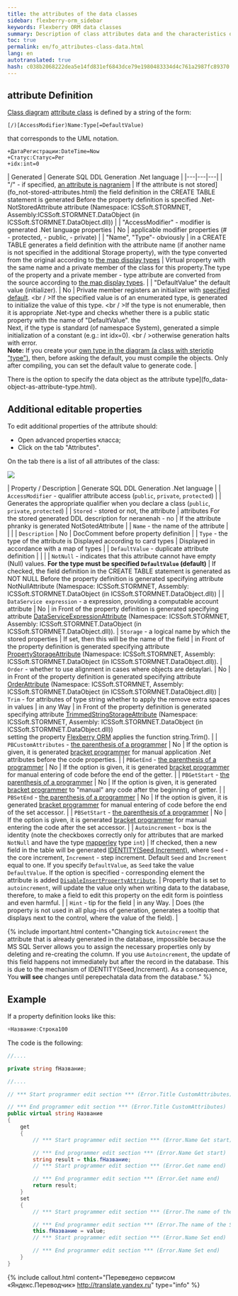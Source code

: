 ```yaml
--- 
title: the attributes of the data classes 
sidebar: flexberry-orm_sidebar 
keywords: Flexberry ORM data classes 
summary: Description of class attributes data and the characteristics of their generation 
toc: true 
permalink: en/fo_attributes-class-data.html 
lang: en 
autotranslated: true 
hash: c038b2068222dea5e14fd831ef6843dce79e1980483334d4c761a2987fc89370 
--- 
```


## attribute Definition 

[Class diagram](fd_class-diagram.html) [attribute class](fd_class-diagram-constraction.html) is defined by a string of the form: 

```
[/)[AccessModifier)Name:Type[=DefaultValue)
``` 

that corresponds to the UML notation. 

```
+ДатаРегистрации:DateTime=Now
+Статус:Статус=Рег
+idx:int=0
``` 

| Generated | Generate SQL DDL Generation .Net language | 
|---|---|---| 
| "/" - if specified, [an attribute is nagraniem](fo_not-stored-attributes.html) | If the attribute is not stored](fo_not-stored-attributes.html) the field definition in the CREATE TABLE statement is generated Before the property definition is specified .Net-NotStoredAttribute attribute (Namespace: ICSSoft.STORMNET, Assembly:ICSSoft.STORMNET.DataObject (in ICSSoft.STORMNET.DataObject.dll)) | 
| "AccessModifier" - modifier is generated .Net language properties | No | applicable modifier properties (# - protected, - public, - private) | 
| "Name", "Type"- obviously | in a CREATE TABLE generates a field definition with the attribute name (if another name is not specified in the additional Storage property), with the type converted from the original according to [the map display types](fd_types-map.html) | Virtual property with the same name and a private member of the class for this property.The type of the property and a private member - type attribute are converted from the source according to [the map display types](fd_types-map.html). | 
| "DefaultValue" the default value (initializer). | No | Private member registers an initializer with [specified default](fo_features-dafault-value.html). <br / >If the specified value is of an enumerated type, is generated to initialize the value of this type. <br / >If the type is not enumerable, then it is appropriate .Net-type and checks whether there is a public static property with the name of "DefaultValue". the <br>Next, if the type is standard (of namespace System), generated a simple initialization of a constant (e.g.: int idx=0). <br / >otherwise generation halts with error.<br>**Note:** If you create your [own type in the diagram (a class with steriotip "type")](fd_data-types-properties.html), then, before asking the default, you must compile the objects. Only after compiling, you can set the default value to generate code. | 

There is the option to specify the data object as the attribute type](fo_data-object-as-attribute-type.html). 

## Additional editable properties 

To edit additional properties of the attribute should: 

* Open advanced properties класса; 
* Click on the tab "Attributes".

On the tab there is a list of all attributes of the class: 

![](/images/pages/products/flexberry-orm/data-object/attributeprops.jpg) 

| Property / Description | Generate SQL DDL Generation .Net language | 
| `AccessModifier` - qualifier attribute access (`public`, `private`, `protected`) | | Generates the appropriate qualifier when you declare a class (`public`, `private`, `protected`) | 
| `Stored` - stored or not, the attribute | attributes For the stored generated DDL description for neranenah - no | If the attribute phranky is generated NotSotedAttribute | 
| `Name` - the name of the attribute | | | 
| `Description` | No | DocComment before property definition | 
| `Type` - the type of the attribute is Displayed according to card types | Displayed in accordance with a map of types | 
| `DefaultValue` - duplicate attribute definition | | | 
| `NotNull` - indicates that this attribute cannot have empty (Null) values. __For the type must be specified `DefaultValue` (default)__ | If checked, the field definition in the CREATE TABLE statement is generated as NOT NULL Before the property definition is generated specifying attribute NotNullAttribute (Namespace: ICSSoft.STORMNET, Assembly: ICSSoft.STORMNET.DataObject (in ICSSoft.STORMNET.DataObject.dll)) | 
| `DataService expression` - a expression, providing a computable account attribute | No | in Front of the property definition is generated specifying attribute [DataServiceExpressionAttribute](fo_not-stored-attributes.html) (Namespace: ICSSoft.STORMNET, Assembly: ICSSoft.STORMNET.DataObject (in ICSSoft.STORMNET.DataObject.dll)). 
| `Storage` - a logical name by which the stored properties | If set, then this will be the name of the field | in Front of the property definition is generated specifying attribute [PropertyStorageAttribute](fo_storing-data-objects.html) (Namespace: ICSSoft.STORMNET, Assembly: ICSSoft.STORMNET.DataObject (in ICSSoft.STORMNET.DataObject.dll)). 
| `Order` - whether to use alignment in cases where objects are detaylari. | No | in Front of the property definition is generated specifying attribute [OrderAttribute](fo_functionality-work-detail-array.html) (Namespace: ICSSoft.STORMNET, Assembly: ICSSoft.STORMNET.DataObject (in ICSSoft.STORMNET.DataObject.dll)) 
| `Trim` - for attributes of type string whether to apply the remove extra spaces in values | in any Way | in Front of the property definition is generated specifying attribute [TrimmedStringStorageAttribute](fo_trimmed-string-storage.html) (Namespace: ICSSoft.STORMNET, Assembly: ICSSoft.STORMNET.DataObject (in ICSSoft.STORMNET.DataObject.dll)) <br>setting the property [Flexberry ORM](fo_flexberry-orm.html) applies the function string.Trim(). | 
| `PBCustomAttributes` - [the parenthesis of a programmer](fo_programmer-brackets.html) | No | If the option is given, it is generated [bracket programmer](fo_programmer-brackets.html) for manual application .Net attributes before the code properties. | 
| `PBGetEnd` - [the parenthesis of a programmer](fo_programmer-brackets.html) | No | If the option is given, it is generated [bracket programmer](fo_programmer-brackets.html) for manual entering of code before the end of the getter. | 
| `PBGetStart` - [the parenthesis of a programmer](fo_programmer-brackets.html) | No | If the option is given, it is generated [bracket programmer](fo_programmer-brackets.html) to "manual" any code after the beginning of getter. | 
| `PBSetEnd` - [the parenthesis of a programmer](fo_programmer-brackets.html) | No | If the option is given, it is generated [bracket programmer](fo_programmer-brackets.html) for manual entering of code before the end of the set accessor. | 
| `PBSetStart` - [the parenthesis of a programmer](fo_programmer-brackets.html) | No | If the option is given, it is generated [bracket programmer](fo_programmer-brackets.html) for manual entering the code after the set accessor. | 
| `Autoincrement` - box is the identity (note the checkboxes correctly only for attributes that are marked `NotNull` and have the type [mapperley](fd_types-map.html) type `int`) | If checked, then a new field in the table will be generated [IDENTITY(Seed,Increment)](http://msdn.microsoft.com/ru-ru/library/ms186775.aspx), where `Seed` - the core increment, `Increment` - step increment. Default `Seed` and `Increment` equal to one. If you specify `DefaultValue`, as `Seed` take the value `DefaultValue`. If the option is specified - corresponding element the attribute is added [`DisableInsertPropertyAttribute`](fo_disable-insert-property-attribute.html). | Property that is set to `autoincrement`, will update the value only when writing data to the database, therefore, to make a field to edit this property on the edit form is pointless and even harmful. | 
| `Hint` - tip for the field | in any Way. | Does (the property is not used in all plug-ins of generation, generates a tooltip that displays next to the control, where the value of the field). | 

{% include important.html content="Changing tick `Autoincrement` the attribute that is already generated in the database, impossible because the MS SQL Server allows you to assign the necessary properties only by deleting and re-creating the column. If you use `Autoincrement`, the update of this field happens not immediately but after the record in the database. This is due to the mechanism of IDENTITY(Seed,Increment). As a consequence, You __will see__ changes until perepechatala data from the database." %} 

## Example 

If a property definition looks like this: 

```csharp
+Название:Строка100
``` 

The code is the following: 

```csharp
//.... 

private string fНазвание;

//.... 

// *** Start programmer edit section *** (Error.Title CustomAttributes) 

// *** End programmer edit section *** (Error.Title CustomAttributes) 
public virtual string Название
{
	get
	{
		// *** Start programmer edit section *** (Error.Name Get start) 

		// *** End programmer edit section *** (Error.Name Get start) 
		string result = this.fНазвание;
		// *** Start programmer edit section *** (Error.Get name end) 

		// *** End programmer edit section *** (Error.Get name end) 
		return result;
	}
	set
	{
		// *** Start programmer edit section *** (Error.The name of the Set start) 

		// *** End programmer edit section *** (Error.The name of the Set start) 
		this.fНазвание = value;
		// *** Start programmer edit section *** (Error.Name Set end) 

		// *** End programmer edit section *** (Error.Name Set end) 
	}
}
``` 



{% include callout.html content="Переведено сервисом «Яндекс.Переводчик» <http://translate.yandex.ru>" type="info" %}